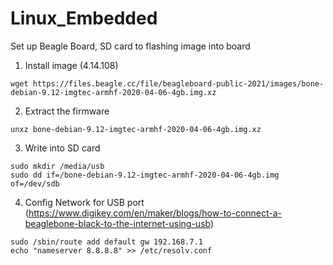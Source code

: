 # Linux_Embedded
Set up Beagle Board, SD card to flashing image into board
1. Install image (4.14.108)
```
wget https://files.beagle.cc/file/beagleboard-public-2021/images/bone-debian-9.12-imgtec-armhf-2020-04-06-4gb.img.xz
```
2. Extract the firmware
```
unxz bone-debian-9.12-imgtec-armhf-2020-04-06-4gb.img.xz
```
3. Write into SD card
```
sudo mkdir /media/usb
sudo dd if=/bone-debian-9.12-imgtec-armhf-2020-04-06-4gb.img of=/dev/sdb
```
4. Config Network for USB port (https://www.digikey.com/en/maker/blogs/how-to-connect-a-beaglebone-black-to-the-internet-using-usb)
```
sudo /sbin/route add default gw 192.168.7.1
echo "nameserver 8.8.8.8" >> /etc/resolv.conf
```
